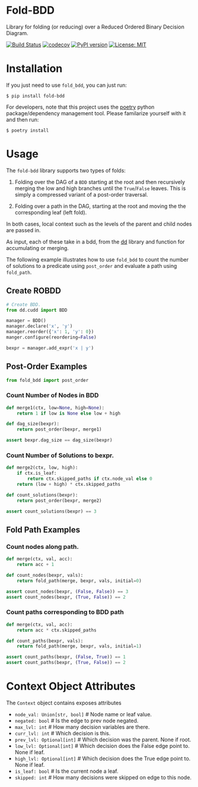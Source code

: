 # Fold-BDD
Library for folding (or reducing) over a Reduced Ordered Binary Decision Diagram.

[![Build Status](https://cloud.drone.io/api/badges/mvcisback/fold-bdd/status.svg)](https://cloud.drone.io/mvcisback/fold-bdd)
[![codecov](https://codecov.io/gh/mvcisback/fold-bdd/branch/master/graph/badge.svg)](https://codecov.io/gh/mvcisback/fold-bdd)
[![PyPI version](https://badge.fury.io/py/fold-bdd.svg)](https://badge.fury.io/py/fold-bdd)
[![License: MIT](https://img.shields.io/badge/License-MIT-yellow.svg)](https://opensource.org/licenses/MIT)

# Installation

If you just need to use `fold_bdd`, you can just run:

`$ pip install fold-bdd`

For developers, note that this project uses the
[poetry](https://poetry.eustace.io/) python package/dependency
management tool. Please familarize yourself with it and then
run:

`$ poetry install`

# Usage

The `fold-bdd` library supports two types of folds:

1. Folding over the DAG of a `BDD` starting at the root and then
   recursively merging the low and high branches until the
   `True`/`False` leaves. This is simply a compressed variant
   of a post-order traversal.

2. Folding over a path in the DAG, starting at the root and moving the
   the corresponding leaf (left fold).

In both cases, local context such as the levels of the parent and
child nodes are passed in.

As input, each of these take in a bdd, from the
[dd](https://github.com/tulip-control/dd) library and function for
accumulating or merging. 

The following example illustrates how to use `fold_bdd` to count the
number of solutions to a predicate using `post_order` and evaluate a
path using `fold_path`.

## Create ROBDD
```python
# Create BDD.
from dd.cudd import BDD

manager = BDD()
manager.declare('x', 'y')
manager.reorder({'x': 1, 'y': 0})
manger.configure(reordering=False)

bexpr = manager.add_expr('x | y')
```

## Post-Order Examples

```python
from fold_bdd import post_order
```

### Count Number of Nodes in BDD

```python
def merge1(ctx, low=None, high=None):
    return 1 if low is None else low + high

def dag_size(bexpr):
    return post_order(bexpr, merge1)

assert bexpr.dag_size == dag_size(bexpr)
```

### Count Number of Solutions to bexpr.
```python
def merge2(ctx, low, high):
    if ctx.is_leaf:
        return ctx.skipped_paths if ctx.node_val else 0
    return (low + high) * ctx.skipped_paths

def count_solutions(bexpr):
    return post_order(bexpr, merge2)

assert count_solutions(bexpr) == 3
```

## Fold Path Examples

### Count nodes along path.

```python
def merge(ctx, val, acc):
    return acc + 1

def count_nodes(bexpr, vals):
    return fold_path(merge, bexpr, vals, initial=0)

assert count_nodes(bexpr, (False, False)) == 3
assert count_nodes(bexpr, (True, False)) == 2
```

### Count paths corresponding to BDD path

```python
def merge(ctx, val, acc):
    return acc * ctx.skipped_paths

def count_paths(bexpr, vals):
    return fold_path(merge, bexpr, vals, initial=1)

assert count_paths(bexpr, (False, True)) == 1
assert count_paths(bexpr, (True, False)) == 2
```

# Context Object Attributes

The `Context` object contains exposes attributes

- `node_val: Union[str, bool]`  # Node name or leaf value.
- `negated: bool`  # Is the edge to prev node negated.
- `max_lvl: int`  # How many decision variables are there. 
- `curr_lvl: int`  # Which decision is this.
- `prev_lvl: Optional[int]`  # Which decision was the parent. None if root.
- `low_lvl: Optional[int]`  # Which decision does the False edge point to. None if leaf.
- `high_lvl: Optional[int]`  # Which decision does the True edge point to. None if leaf.
- `is_leaf: bool`  # Is the current node a leaf.
- `skipped: int`  # How many decisions were skipped on edge to this node.
